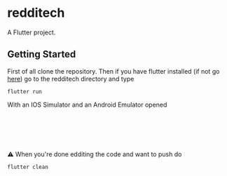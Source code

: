 # redditech

A Flutter project.

## Getting Started

First of all clone the repository.
Then if you have flutter installed (if not go [here](https://flutter.dev/docs/get-started/install)) go to the redditech directory and type 
```
flutter run
```
With an IOS Simulator and an Android Emulator opened

<br><br>
<br><br>
  
⚠️ When you're done edditing the code and want to push do
```
flutter clean
```



